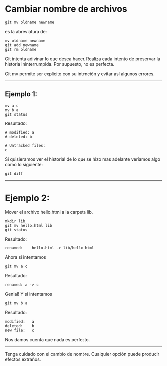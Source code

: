# Cambiar nombre de archivos

```
git mv oldname newname
```

es la abreviatura de:

```
mv oldname newname
git add newname
git rm oldname
```
Git intenta adivinar lo que desea hacer. Realiza cada intento de preservar la historia ininterrumpida.
Por supuesto, no es perfecta.

Git mv permite ser explicito con su intención y evitar así algunos errores.

---
## Ejemplo 1:

```
mv a c
mv b a
git status
```
Resultado:
```
# modified: a 
# deleted: b

# Untracked files:
c
```

Si quisieramos ver el historial de lo que se hizo mas adelante veríamos algo como lo siguiente:
```
git diff
```

--- 
# Ejemplo 2:

Mover el archivo hello.html a la carpeta lib.

```
mkdir lib
git mv hello.html lib
git status
```
Resultado:
```
renamed:    hello.html -> lib/hello.html
```
Ahora si intentamos
```
git mv a c
```
Resultado:
```
renamed: a -> c
```

Genial! 
Y si intentamos 
```
git mv b a
```

Resultado:
```
modified:   a
deleted:    b
new file:   c
```
Nos damos cuenta que nada es perfecto.

---
Tenga cuidado con el cambio de nombre. Cualquier opción puede producir efectos extraños.

